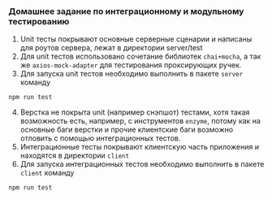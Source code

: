 ### Домашнее задание по интеграционному и модульному тестированию

1. Unit тесты покрывают основные серверные сценарии и написаны для роутов сервера, лежат в директории server/test
2. Для unit тестов использовано сочетание библиотек `chai+mocha`, а так же `axios-mock-adapter` для тестирования проксирующих ручек.
3. Для запуска unit тестов необходимо выполнить в пакете `server` команду

```
npm run test
```

4. Верстка не покрыта unit (например снэпшот) тестами, хотя такая возможность есть, например, с инструментов `enzyme`, потому как на основные баги верстки и прочие клиентские баги возможно отловить с помощью интеграционных тестов.
5. Интеграционные тесты покрывают клиентскую часть приложения и находятся в директории `client`
6. Для запуска интеграционных тестов необходимо выполнить в пакете `client` команду

```
npm run test
```
